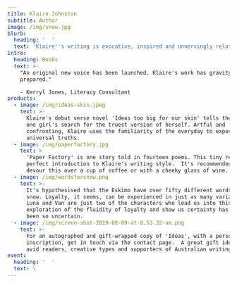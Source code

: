 ```yaml
---
title: Klaire Johnston
subtitle: Author
image: /img/snow.jpg
blurb:
  heading: '  '
  text: 'Klaire''s writing is evocative, inspired and unnervingly relatable.'
intro:
  heading: Books
  text: >-
    "An original new voice has been launched. Klaire's work has gravity ... be
    prepared."

    - Kerryl Jones, Literacy Consultant
products:
  - image: /img/ideas-skin.jpeg
    text: >-
      Klaire's debut verse novel 'Ideas too big for our skin' tells the story of
      one girl's search for the truest version of herself. Artful and
      confronting, Klaire uses the familiarity of the everyday to expose deeper,
      universal truths. 
  - image: /img/paperfactory.jpg
    text: >
      'Paper Factory' is one story told in fourteen poems. This tiny read is the
      perfect introduction to Klaire's writing style.  It's recommended you
      devour this over a cup of coffee or with a cheeky glass of wine. 
  - image: /img/wordsforsnow.png
    text: >-
      It's hypothesised that the Eskimo have over fifty different words for
      snow. Loyalty, it seems, can be experienced in just as many variations. 
      Luna and Van are just two of the characters who lead us into this heady
      exploration of the fluidity of loyalty and show us certainty has never
      been so uncertain.
  - image: /img/screen-shot-2019-08-09-at-8.53.32-am.png
    text: >-
      For an autographed and gift-wrapped copy of 'Ideas', with a personalised
      inscription, get in touch via the contact page.  A great gift idea for
      avid readers, creative types and supporters of Australian writing.
event:
  heading: '  '
  text: \
---
```


